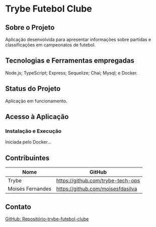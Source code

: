 # Trybe Futebol Clube

## Sobre o Projeto
Aplicação desenvolvida para apresentar informações sobre partidas e classificações em campeonatos de futebol.

## Tecnologias e Ferramentas empregadas
Node.js;
TypeScript;
Express;
Sequelize;
Chai;
Mysql; e
Docker.

## Status do Projeto
Aplicação em funcionamento.

## Acesso à Aplicação
### Instalação e Execução
Iniciada pelo Docker...

## Contribuintes
|Nome|GitHub|
| -------- | -------- |
|Trybe|https://github.com/trybe-tech-ops|
|Moisés Fernandes|https://github.com/moisesfdasilva|

## Contato
[GitHub: Repositório-trybe-futebol-clube](https://github.com/moisesfdasilva/trybe-futebol-clube)
